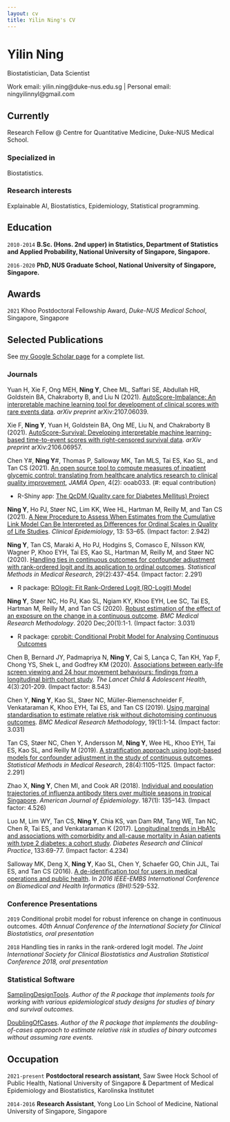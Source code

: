 ```yaml
---
layout: cv
title: Yilin Ning's CV
---
```

# Yilin Ning
Biostatistician, Data Scientist

<div id="webaddress">
Work email: yilin.ning@duke-nus.edu.sg
| Personal email: ningyilinnyl@gmail.com
</div>


## Currently

Research Fellow @ Centre for Quantitative Medicine, Duke-NUS Medical School.

### Specialized in

Biostatistics.


### Research interests

Explainable AI, Biostatistics, Epidemiology, Statistical programming.


## Education

`2010-2014`
__B.Sc. (Hons. 2nd upper) in Statistics, Department of Statistics and Applied Probability, National University of Singapore, Singapore.__

`2016-2020`
__PhD, NUS Graduate School, National University of Singapore, Singapore.__


## Awards

`2021`
Khoo Postdoctoral Fellowship Award, *Duke-NUS Medical School*, Singapore, Singapore



## Selected Publications

See [my Google Scholar page](https://scholar.google.com/citations?user=T7M0MMIAAAAJ&hl=en) for a complete list.

### Journals

Yuan H, Xie F, Ong MEH, **Ning Y**, Chee ML, Saffari SE, Abdullah HR, Goldstein BA, Chakraborty B, and Liu N (2021). [AutoScore-Imbalance: An interpretable machine learning tool for development of clinical scores with rare events data](https://arxiv.org/abs/2107.06039). *arXiv preprint* arXiv:2107.06039.

Xie F, **Ning Y**, Yuan H, Goldstein BA, Ong ME, Liu N, and Chakraborty B (2021). [AutoScore-Survival: Developing interpretable machine learning-based time-to-event scores with right-censored survival data](https://arxiv.org/abs/2106.06957). *arXiv preprint* arXiv:2106.06957.

Chen Y#, **Ning Y**#, Thomas P, Salloway MK, Tan MLS, Tai ES, Kao SL, and Tan CS (2021). [An open source tool to compute measures of inpatient glycemic control: translating from healthcare analytics research to clinical quality improvement](https://doi.org/10.1093/jamiaopen/ooab033), *JAMIA Open*, 4(2): ooab033. (#: equal contribution)
- R-Shiny app: [The QcDM (Quality care for Diabetes Mellitus) Project](https://github.com/nyilin/QcDM_Project)

**Ning Y**, Ho PJ, Støer NC, Lim KK, Wee HL, Hartman M, Reilly M, and Tan CS (2021). [A New Procedure to Assess When Estimates from the Cumulative Link Model Can Be Interpreted as Differences for Ordinal Scales in Quality of Life Studies](https://www.dovepress.com/a-new-procedure-to-assess-when-estimates-from-the-cumulative-link-mode-peer-reviewed-fulltext-article-CLEP). *Clinical Epidemiology*, 13: 53–65. (Impact factor: 2.942) 

**Ning Y**, Tan CS, Maraki A, Ho PJ, Hodgins S, Comasco E, Nilsson KW, Wagner P, Khoo EYH, Tai ES, Kao SL, Hartman M, Reilly M, and Støer NC (2020). [Handling ties in continuous outcomes for confounder adjustment with rank-ordered logit and its application to ordinal outcomes](https://journals.sagepub.com/doi/10.1177/0962280219837656?url_ver=Z39.88-2003&rfr_id=ori:rid:crossref.org&rfr_dat=cr_pub%20%200pubmed). *Statistical Methods in Medical Research*, 29(2):437-454. (Impact factor: 2.291)
- R package: [ROlogit: Fit Rank-Ordered Logit (RO-Logit) Model](https://github.com/nyilin/ROlogit)

**Ning Y**, Støer NC, Ho PJ, Kao SL, Ngiam KY, Khoo EYH, Lee SC, Tai ES, Hartman M, Reilly M, and Tan CS (2020). [Robust estimation of the effect of an exposure on the change in a continuous outcome](https://bmcmedresmethodol.biomedcentral.com/articles/10.1186/s12874-020-01027-6). *BMC Medical Research Methodology*. 2020 Dec;20(1):1-1. (Impact factor: 3.031)
- R package: [cprobit: Conditional Probit Model for Analysing Continuous Outcomes](https://github.com/nyilin/cprobit)

Chen B, Bernard JY, Padmapriya N, **Ning Y**, Cai S, Lança C, Tan KH, Yap F, Chong YS, Shek L, and Godfrey KM (2020). [Associations between early-life screen viewing and 24 hour movement behaviours: findings from a longitudinal birth cohort study](https://www.thelancet.com/journals/lanchi/article/PIIS2352-4642(19)30424-9/fulltext). *The Lancet Child & Adolescent Health*, 4(3):201-209. (Impact factor: 8.543)

Chen Y, **Ning Y**, Kao SL, Støer NC, Müller-Riemenschneider F, Venkataraman K, Khoo EYH, Tai ES, and Tan CS (2019). [Using marginal standardisation to estimate relative risk without dichotomising continuous outcomes](https://bmcmedresmethodol.biomedcentral.com/articles/10.1186/s12874-019-0778-9). *BMC Medical Research Methodology*, 19(1):1-14. (Impact factor: 3.031)

Tan CS, Støer NC, Chen Y, Andersson M, **Ning Y**, Wee HL, Khoo EYH, Tai ES, Kao SL, and Reilly M (2019). [A stratification approach using logit-based models for confounder adjustment in the study of continuous outcomes](https://journals.sagepub.com/doi/abs/10.1177/0962280217747309?journalCode=smma). *Statistical Methods in Medical Research*, 28(4):1105-1125. (Impact factor: 2.291)

Zhao X, **Ning Y**, Chen MI, and Cook AR (2018). [Individual and population trajectories of influenza antibody titers over multiple seasons in tropical Singapore](https://academic.oup.com/aje/article/187/1/135/3896092). *American Journal of Epidemiology*. 187(1): 135–143. (Impact factor: 4.526)

Luo M, Lim WY, Tan CS, **Ning Y**, Chia KS, van Dam RM, Tang WE, Tan NC, Chen R, Tai ES, and Venkataraman K (2017). [Longitudinal trends in HbA1c and associations with comorbidity and all-cause mortality in Asian patients with type 2 diabetes: a cohort study](https://onlinelibrary.wiley.com/doi/full/10.1002/dmrr.3015). *Diabetes Research and Clinical Practice*, 133:69-77. (Impact factor: 4.234)

Salloway MK, Deng X, **Ning Y**, Kao SL, Chen Y, Schaefer GO, Chin JJL, Tai ES, and Tan CS (2016). [A de-identification tool for users in medical operations and public health](https://ieeexplore.ieee.org/document/7455951). In *2016 IEEE-EMBS International Conference on Biomedical and Health Informatics (BHI)*:529-532.


### Conference Presentations

`2019`
Conditional probit model for robust inference on change in continuous outcomes. *40th Annual Conference of the International Society for Clinical Biostatistics, oral presentation*

`2018`
Handling ties in ranks in the rank-ordered logit model. *The Joint International Society for Clinical Biostatistics and Australian Statistical Conference 2018, oral presentation*

### Statistical Software

[SamplingDesignTools](https://github.com/nyilin/SamplingDesignTools). *Author of the R package that implements tools for working with various epidemiological study designs for studies of binary and survival outcomes.*

[DoublingOfCases](https://github.com/nyilin/DoublingOfCases). *Author of the R package that implements the doubling-of-cases approach to estimate relative risk in studies of binary outcomes without assuming rare events.*


## Occupation

`2021-present`
__Postdoctoral research assistant__, Saw Swee Hock School of Public Health, National University of Singapore & Department of Medical Epidemiology and Biostatistics, Karolinska Institutet

`2014-2016`
__Research Assistant__, Yong Loo Lin School of Medicine, National University of Singapore, Singapore



<!-- ### Footer

Last updated: July 2021 -->


